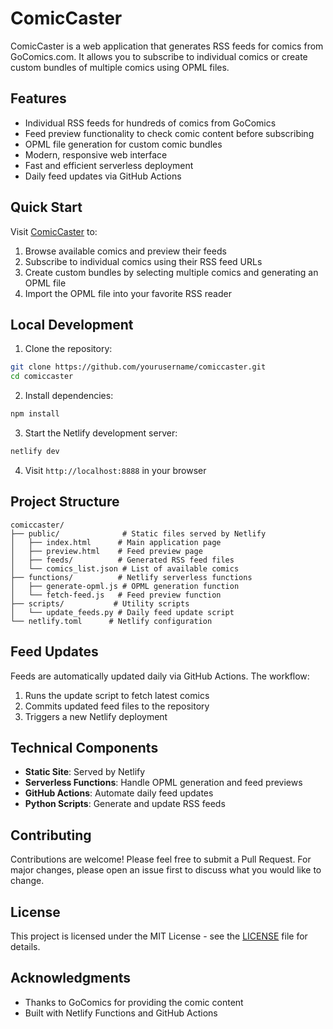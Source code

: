# ComicCaster

ComicCaster is a web application that generates RSS feeds for comics from GoComics.com. It allows you to subscribe to individual comics or create custom bundles of multiple comics using OPML files.

## Features

- Individual RSS feeds for hundreds of comics from GoComics
- Feed preview functionality to check comic content before subscribing
- OPML file generation for custom comic bundles
- Modern, responsive web interface
- Fast and efficient serverless deployment
- Daily feed updates via GitHub Actions

## Quick Start

Visit [ComicCaster](https://comiccaster.xyz) to:
1. Browse available comics and preview their feeds
2. Subscribe to individual comics using their RSS feed URLs
3. Create custom bundles by selecting multiple comics and generating an OPML file
4. Import the OPML file into your favorite RSS reader

## Local Development

1. Clone the repository:
```bash
git clone https://github.com/yourusername/comiccaster.git
cd comiccaster
```

2. Install dependencies:
```bash
npm install
```

3. Start the Netlify development server:
```bash
netlify dev
```

4. Visit `http://localhost:8888` in your browser

## Project Structure

```
comiccaster/
├── public/              # Static files served by Netlify
│   ├── index.html      # Main application page
│   ├── preview.html    # Feed preview page
│   ├── feeds/          # Generated RSS feed files
│   └── comics_list.json # List of available comics
├── functions/          # Netlify serverless functions
│   ├── generate-opml.js # OPML generation function
│   └── fetch-feed.js   # Feed preview function
├── scripts/           # Utility scripts
│   └── update_feeds.py # Daily feed update script
└── netlify.toml      # Netlify configuration
```

## Feed Updates

Feeds are automatically updated daily via GitHub Actions. The workflow:
1. Runs the update script to fetch latest comics
2. Commits updated feed files to the repository
3. Triggers a new Netlify deployment

## Technical Components

- **Static Site**: Served by Netlify
- **Serverless Functions**: Handle OPML generation and feed previews
- **GitHub Actions**: Automate daily feed updates
- **Python Scripts**: Generate and update RSS feeds

## Contributing

Contributions are welcome! Please feel free to submit a Pull Request. For major changes, please open an issue first to discuss what you would like to change.

## License

This project is licensed under the MIT License - see the [LICENSE](LICENSE) file for details.

## Acknowledgments

- Thanks to GoComics for providing the comic content
- Built with Netlify Functions and GitHub Actions 